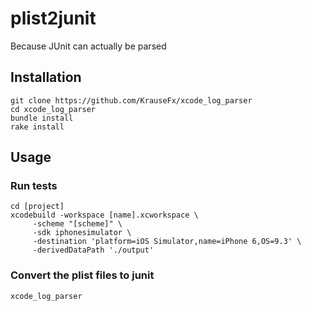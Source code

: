 # plist2junit

Because JUnit can actually be parsed

## Installation

```
git clone https://github.com/KrauseFx/xcode_log_parser
cd xcode_log_parser
bundle install
rake install
```

## Usage

### Run tests

```
cd [project]
xcodebuild -workspace [name].xcworkspace \
     -scheme "[scheme]" \
     -sdk iphonesimulator \
     -destination 'platform=iOS Simulator,name=iPhone 6,OS=9.3' \
     -derivedDataPath './output'
```

### Convert the plist files to junit

```
xcode_log_parser
```
